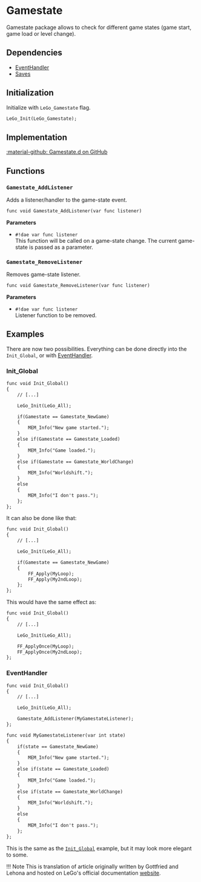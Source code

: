 # Gamestate
Gamestate package allows to check for different game states (game start, game load or level change).

## Dependencies  
- [EventHandler](../tools/event_handler.md)
- [Saves](../applications/saves.md)

## Initialization
Initialize with `LeGo_Gamestate` flag.
```dae
LeGo_Init(LeGo_Gamestate);
```
## Implementation
[:material-github: Gamestate.d on GitHub](https://github.com/Lehona/LeGo/blob/dev/Gamestate.d)

## Functions

### `Gamestate_AddListener`
Adds a listener/handler to the game-state event.
```dae
func void Gamestate_AddListener(var func listener)
```
**Parameters**

- `#!dae var func listener`  
    This function will be called on a game-state change. The current game-state is passed as a parameter.


### `Gamestate_RemoveListener`
Removes game-state listener.
```dae
func void Gamestate_RemoveListener(var func listener)
```
**Parameters**

- `#!dae var func listener`  
    Listener function to be removed.

## Examples
There are now two possibilities. Everything can be done directly into the `Init_Global`, or with [EventHandler](../tools/event_handler.md).
### Init_Global
```dae
func void Init_Global()
{
    // [...]

    LeGo_Init(LeGo_All);

    if(Gamestate == Gamestate_NewGame) 
    {
        MEM_Info("New game started.");
    }
    else if(Gamestate == Gamestate_Loaded)
    {
        MEM_Info("Game loaded.");
    }
    else if(Gamestate == Gamestate_WorldChange)
    {
        MEM_Info("Worldshift.");
    }
    else
    {
        MEM_Info("I don't pass.");
    };
};
```

It can also be done like that:
```dae
func void Init_Global()
{
    // [...]

    LeGo_Init(LeGo_All);

    if(Gamestate == Gamestate_NewGame)
    {
        FF_Apply(MyLoop);
        FF_Apply(My2ndLoop);
    };
};
```
This would have the same effect as:
```dae
func void Init_Global()
{
    // [...]

    LeGo_Init(LeGo_All);

    FF_ApplyOnce(MyLoop);
    FF_ApplyOnce(My2ndLoop);
};
```

### EventHandler
```dae
func void Init_Global()
{
    // [...]

    LeGo_Init(LeGo_All);

    Gamestate_AddListener(MyGamestateListener);
};

func void MyGamestateListener(var int state)
{
    if(state == Gamestate_NewGame)
    {
        MEM_Info("New game started.");
    }
    else if(state == Gamestate_Loaded)
    {
        MEM_Info("Game loaded.");
    }
    else if(state == Gamestate_WorldChange)
    {
        MEM_Info("Worldshift.");
    }
    else
    {
        MEM_Info("I don't pass.");
    };
};
```
This is the same as the [`Init_Global`](#init_global) example, but it may look more elegant to some.

!!! Note
    This is translation of article originally written by Gottfried and Lehona and hosted on LeGo's official documentation [website](https://lego.worldofplayers.de/?Beispiele_Gamestate).
